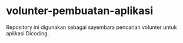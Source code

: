 # volunter-pembuatan-aplikasi
Repository ini digunakan sebagai sayembara pencarian volunter untuk aplikasi Dicoding.
